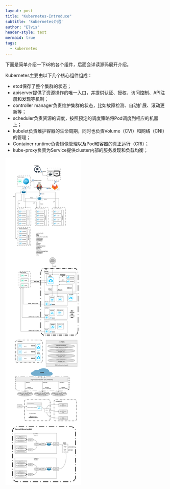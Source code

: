 ```yaml
---
layout: post
title: "Kubernetes-Introduce"
subtitle: 'kubernetes介绍'
author: "Elvis"
header-style: text
mermaid: true
tags:
  - kubernetes
---
```




下面是简单介绍一下k8的各个组件，后面会详读源码展开介绍。

Kubernetes主要由以下几个核心组件组成：

- etcd保存了整个集群的状态；
- apiserver提供了资源操作的唯一入口，并提供认证、授权、访问控制、API注册和发现等机制；
- controller manager负责维护集群的状态，比如故障检测、自动扩展、滚动更新等；
- scheduler负责资源的调度，按照预定的调度策略将Pod调度到相应的机器上；
- kubelet负责维护容器的生命周期，同时也负责Volume（CVI）和网络（CNI）的管理；
- Container runtime负责镜像管理以及Pod和容器的真正运行（CRI）；
- kube-proxy负责为Service提供cluster内部的服务发现和负载均衡；

![](../img/in-post/post-kubernetes-introduce/resource.png)





